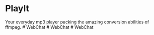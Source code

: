 # PlayIt

Your everyday mp3 player packing the amazing conversion abilities of ffmpeg.
#   W e b C h a t  
 #   W e b C h a t  
 #   W e b C h a t  
 